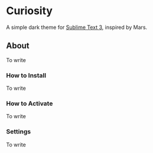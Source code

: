# Curiosity

A simple dark theme for [Sublime Text 3](https://sublime.wbond.net/packages/Curiosity), inspired by Mars. 

## About

To write

### How to Install

To write

### How to Activate

To write

### Settings

To write